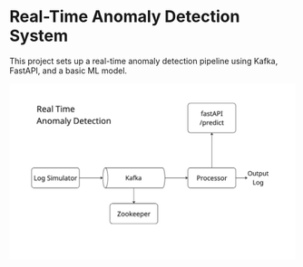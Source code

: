 # Real-Time Anomaly Detection System 

This project sets up a real-time anomaly detection pipeline using Kafka, FastAPI, and a basic ML model.

![Architecture Diagram](./assets/diagram_v1.jpg)